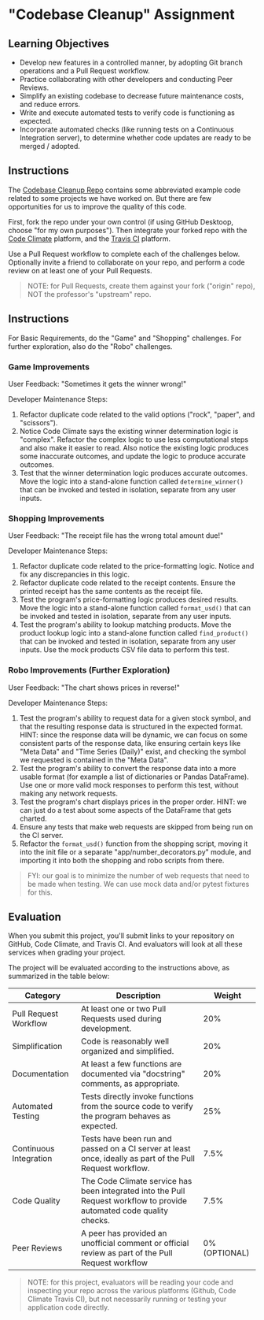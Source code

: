 # "Codebase Cleanup" Assignment

## Learning Objectives

  + Develop new features in a controlled manner, by adopting Git branch operations and a Pull Request workflow.
  + Practice collaborating with other developers and conducting Peer Reviews.
  + Simplify an existing codebase to decrease future maintenance costs, and reduce errors.
  + Write and execute automated tests to verify code is functioning as expected.
  + Incorporate automated checks (like running tests on a Continuous Integration server), to determine whether code updates are ready to be merged / adopted.

## Instructions

The [Codebase Cleanup Repo](https://github.com/prof-rossetti/codebase-cleanup-2021) contains some abbreviated example code related to some projects we have worked on. But there are few opportunities for us to improve the quality of this code.

First, fork the repo under your own control (if using GitHub Desktoop, choose "for my own purposes"). Then integrate your forked repo with the [Code Climate](/notes/devtools/code-climate.md) platform, and the [Travis CI](/notes/devtools/travis-ci.md) platform.

Use a Pull Request workflow to complete each of the challenges below. Optionally invite a friend to collaborate on your repo, and perform a code review on at least one of your Pull Requests.

> NOTE: for Pull Requests, create them against your fork ("origin" repo), NOT the professor's "upstream" repo.

## Instructions

For Basic Requirements, do the "Game" and "Shopping" challenges. For further exploration, also do the "Robo" challenges.

### Game Improvements

User Feedback: "Sometimes it gets the winner wrong!"

Developer Maintenance Steps:

  1. Refactor duplicate code related to the valid options ("rock", "paper", and "scissors").
  2. Notice Code Climate says the existing winner determination logic is "complex". Refactor the complex logic to use less computational steps and also make it easier to read. Also notice the existing logic produces some inaccurate outcomes, and update the logic to produce accurate outcomes.
  3. Test that the winner determination logic produces accurate outcomes. Move the logic into a stand-alone function called `determine_winner()` that can be invoked and tested in isolation, separate from any user inputs.

### Shopping Improvements

User Feedback: "The receipt file has the wrong total amount due!"

Developer Maintenance Steps:

  1. Refactor duplicate code related to the price-formatting logic. Notice and fix any discrepancies in this logic.
  2. Refactor duplicate code related to the receipt contents. Ensure the printed receipt has the same contents as the receipt file.
  3. Test the program's price-formatting logic produces desired results. Move the logic into a stand-alone function called `format_usd()` that can be invoked and tested in isolation, separate from any user inputs.
  4. Test the program's ability to lookup matching products. Move the product lookup logic into a stand-alone function called `find_product()` that can be invoked and tested in isolation, separate from any user inputs. Use the mock products CSV file data to perform this test.

### Robo Improvements (Further Exploration)

User Feedback: "The chart shows prices in reverse!"

Developer Maintenance Steps:

  1. Test the program's ability to request data for a given stock symbol, and that the resulting response data is structured in the expected format. HINT: since the response data will be dynamic, we can focus on some consistent parts of the response data, like ensuring certain keys like "Meta Data" and "Time Series (Daily)" exist, and checking the symbol we requested is contained in the "Meta Data".
  2. Test the program's ability to convert the response data into a more usable format (for example a list of dictionaries or Pandas DataFrame). Use one or more valid mock responses to perform this test, without making any network requests.
  3. Test the program's chart displays prices in the proper order. HINT: we can just do a test about some aspects of the DataFrame that gets charted.
  4. Ensure any tests that make web requests are skipped from being run on the CI server.
  5. Refactor the `format_usd()` function from the shopping script, moving it into the init file or a separate "app/number_decorators.py" module, and importing it into both the shopping and robo scripts from there.


> FYI: our goal is to minimize the number of web requests that need to be made when testing. We can use mock data and/or pytest fixtures for this.

## Evaluation

When you submit this project, you'll submit links to your repository on GitHub, Code Climate, and Travis CI. And evaluators will look at all these services when grading your project.

The project will be evaluated according to the instructions above, as summarized in the table below:

Category | Description | Weight
--- | --- | ---
Pull Request Workflow | At least one or two Pull Requests used during development. | 20%
Simplification | Code is reasonably well organized and simplified. | 20%
Documentation | At least a few functions are documented via "docstring" comments, as appropriate. | 20%
Automated Testing | Tests directly invoke functions from the source code to verify the program behaves as expected. | 25%
Continuous Integration | Tests have been run and passed on a CI server at least once, ideally as part of the Pull Request workflow. | 7.5%
Code Quality | The Code Climate service has been integrated into the Pull Request workflow to provide automated code quality checks. | 7.5%
Peer Reviews | A peer has provided an unofficial comment or official review as part of the Pull Request workflow | 0% (OPTIONAL)

> NOTE: for this project, evaluators will be reading your code and inspecting your repo across the various platforms (Github, Code Climate Travis CI), but not necessarily running or testing your application code directly.
